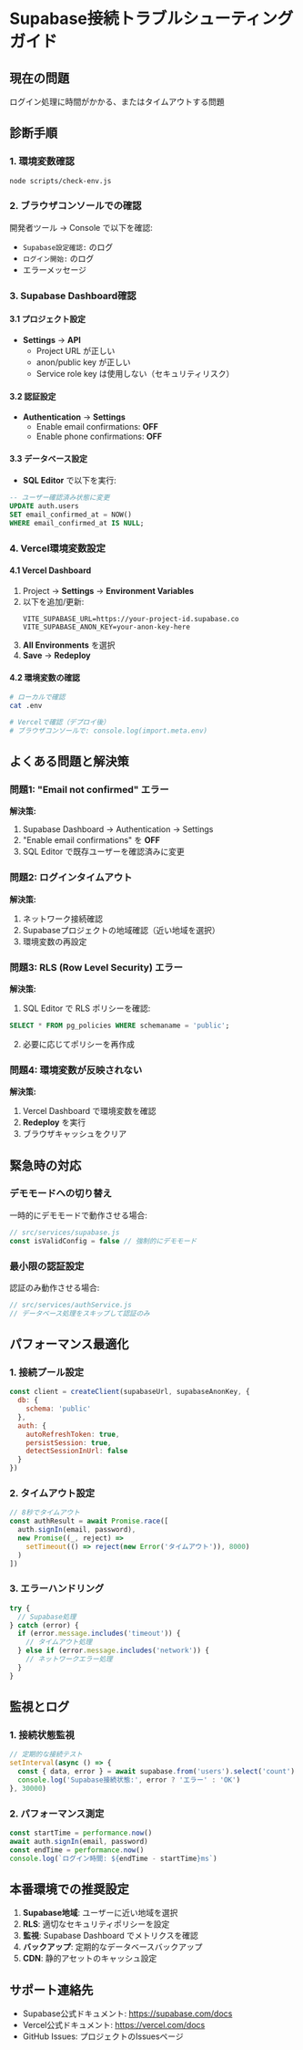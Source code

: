 # Supabase接続トラブルシューティングガイド

## 現在の問題
ログイン処理に時間がかかる、またはタイムアウトする問題

## 診断手順

### 1. 環境変数確認
```bash
node scripts/check-env.js
```

### 2. ブラウザコンソールでの確認
開発者ツール → Console で以下を確認:
- `Supabase設定確認:` のログ
- `ログイン開始:` のログ
- エラーメッセージ

### 3. Supabase Dashboard確認

#### 3.1 プロジェクト設定
- **Settings** → **API**
  - Project URL が正しい
  - anon/public key が正しい
  - Service role key は使用しない（セキュリティリスク）

#### 3.2 認証設定
- **Authentication** → **Settings**
  - Enable email confirmations: **OFF**
  - Enable phone confirmations: **OFF**

#### 3.3 データベース設定
- **SQL Editor** で以下を実行:
```sql
-- ユーザー確認済み状態に変更
UPDATE auth.users 
SET email_confirmed_at = NOW() 
WHERE email_confirmed_at IS NULL;
```

### 4. Vercel環境変数設定

#### 4.1 Vercel Dashboard
1. Project → **Settings** → **Environment Variables**
2. 以下を追加/更新:
   ```
   VITE_SUPABASE_URL=https://your-project-id.supabase.co
   VITE_SUPABASE_ANON_KEY=your-anon-key-here
   ```
3. **All Environments** を選択
4. **Save** → **Redeploy**

#### 4.2 環境変数の確認
```bash
# ローカルで確認
cat .env

# Vercelで確認（デプロイ後）
# ブラウザコンソールで: console.log(import.meta.env)
```

## よくある問題と解決策

### 問題1: "Email not confirmed" エラー
**解決策:**
1. Supabase Dashboard → Authentication → Settings
2. "Enable email confirmations" を **OFF**
3. SQL Editor で既存ユーザーを確認済みに変更

### 問題2: ログインタイムアウト
**解決策:**
1. ネットワーク接続確認
2. Supabaseプロジェクトの地域確認（近い地域を選択）
3. 環境変数の再設定

### 問題3: RLS (Row Level Security) エラー
**解決策:**
1. SQL Editor で RLS ポリシーを確認:
```sql
SELECT * FROM pg_policies WHERE schemaname = 'public';
```
2. 必要に応じてポリシーを再作成

### 問題4: 環境変数が反映されない
**解決策:**
1. Vercel Dashboard で環境変数を確認
2. **Redeploy** を実行
3. ブラウザキャッシュをクリア

## 緊急時の対応

### デモモードへの切り替え
一時的にデモモードで動作させる場合:

```javascript
// src/services/supabase.js
const isValidConfig = false // 強制的にデモモード
```

### 最小限の認証設定
認証のみ動作させる場合:

```javascript
// src/services/authService.js
// データベース処理をスキップして認証のみ
```

## パフォーマンス最適化

### 1. 接続プール設定
```javascript
const client = createClient(supabaseUrl, supabaseAnonKey, {
  db: {
    schema: 'public'
  },
  auth: {
    autoRefreshToken: true,
    persistSession: true,
    detectSessionInUrl: false
  }
})
```

### 2. タイムアウト設定
```javascript
// 8秒でタイムアウト
const authResult = await Promise.race([
  auth.signIn(email, password),
  new Promise((_, reject) => 
    setTimeout(() => reject(new Error('タイムアウト')), 8000)
  )
])
```

### 3. エラーハンドリング
```javascript
try {
  // Supabase処理
} catch (error) {
  if (error.message.includes('timeout')) {
    // タイムアウト処理
  } else if (error.message.includes('network')) {
    // ネットワークエラー処理
  }
}
```

## 監視とログ

### 1. 接続状態監視
```javascript
// 定期的な接続テスト
setInterval(async () => {
  const { data, error } = await supabase.from('users').select('count').limit(1)
  console.log('Supabase接続状態:', error ? 'エラー' : 'OK')
}, 30000)
```

### 2. パフォーマンス測定
```javascript
const startTime = performance.now()
await auth.signIn(email, password)
const endTime = performance.now()
console.log(`ログイン時間: ${endTime - startTime}ms`)
```

## 本番環境での推奨設定

1. **Supabase地域**: ユーザーに近い地域を選択
2. **RLS**: 適切なセキュリティポリシーを設定
3. **監視**: Supabase Dashboard でメトリクスを確認
4. **バックアップ**: 定期的なデータベースバックアップ
5. **CDN**: 静的アセットのキャッシュ設定

## サポート連絡先

- Supabase公式ドキュメント: https://supabase.com/docs
- Vercel公式ドキュメント: https://vercel.com/docs
- GitHub Issues: プロジェクトのIssuesページ